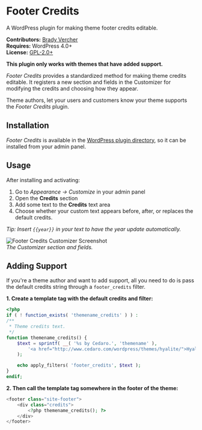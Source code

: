 # Footer Credits

A WordPress plugin for making theme footer credits editable.

__Contributors:__ [Brady Vercher](https://twitter.com/bradyvercher)  
__Requires:__ WordPress 4.0+  
__License:__ [GPL-2.0+](http://www.gnu.org/licenses/gpl-2.0.html)


**This plugin only works with themes that have added support.**

*Footer Credits* provides a standardized method for making theme credits editable. It registers a new section and fields in the Customizer for modifying the credits and choosing how they appear.

Theme authors, let your users and customers know your theme supports the *Footer Credits* plugin.


## Installation

*Footer Credits* is available in the [WordPress plugin directory](http://wordpress.org/plugins/footer-widgets/), so it can be installed from your admin panel.


## Usage

After installing and activating:

1. Go to *Appearance &rarr; Customize* in your admin panel
2. Open the **Credits** section
3. Add some text to the **Credits** text area
4. Choose whether your custom text appears before, after, or replaces the default credits.

*Tip: Insert `{{year}}` in your text to have the year update automatically.*

![Footer Credits Customizer Screenshot](https://raw.github.com/cedaro/footer-credits/master/screenshot-1.png)  
_The Customizer section and fields._


## Adding Support

If you're a theme author and want to add support, all you need to do is pass the default credits string through a `footer_credits` filter.

**1. Create a template tag with the default credits and filter:**

```php
<?php
if ( ! function_exists( 'themename_credits' ) ) :
/**
 * Theme credits text.
 */
function themename_credits() {
	$text = sprintf( __( '%s by Cedaro.', 'themename' ),
		'<a href="http://www.cedaro.com/wordpress/themes/hyalite/">Hyalite</a>'
	);

	echo apply_filters( 'footer_credits', $text );
}
endif;
```

**2. Then call the template tag somewhere in the footer of the theme:**

```php
<footer class="site-footer">
	<div class="credits">
		<?php themename_credits(); ?>
	</div>
</footer>
```
